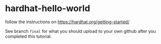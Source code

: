 # hardhat-hello-world
follow the instructions on 
https://hardhat.org/getting-started/

See branch `final` for what you should upload to your own github after you completed this tutorial.
